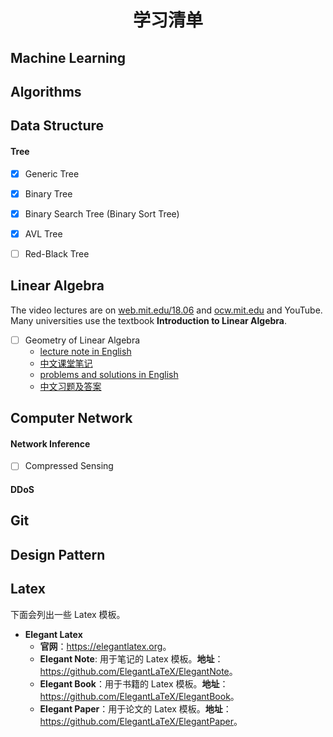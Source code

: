 # <center>学习清单</center>



## Machine Learning



## Algorithms



## Data Structure

#### Tree

- [x] Generic Tree

- [x] Binary Tree

- [x] Binary Search Tree (Binary Sort Tree)

- [x] AVL Tree

- [ ] Red-Black Tree



## Linear Algebra

The video lectures are on [web.mit.edu/18.06](http://web.mit.edu/18.06/www/) and [ocw.mit.edu](http://ocw.mit.edu/courses/mathematics/18-06sc-linear-algebra-fall-2011/) and YouTube. Many universities use the textbook **Introduction to Linear Algebra**.

- [ ] Geometry of Linear Algebra
  - [lecture note in English](./linear-algebra/01-geometry-of-linear-algebra.pdf)
  - [中文课堂笔记]()
  - [problems and solutions in English](./linear-algebra/01-problems-and-solutions.pdf)
  - [中文习题及答案]()

## Computer Network

#### Network Inference

- [ ] Compressed Sensing



#### DDoS



## Git



## Design Pattern





## Latex

下面会列出一些 Latex 模板。

- **Elegant Latex**
  - **官网**：<https://elegantlatex.org>。
  - **Elegant Note**: 用于笔记的 Latex 模板。**地址**：<https://github.com/ElegantLaTeX/ElegantNote>。
  - **Elegant Book**：用于书籍的 Latex 模板。**地址**：<https://github.com/ElegantLaTeX/ElegantBook>。
  - **Elegant Paper**：用于论文的 Latex 模板。**地址**：<https://github.com/ElegantLaTeX/ElegantPaper>。